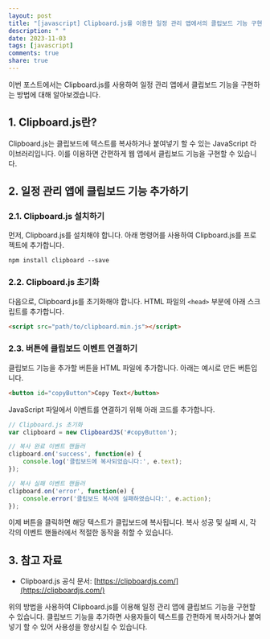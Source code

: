 ```yaml
---
layout: post
title: "[javascript] Clipboard.js를 이용한 일정 관리 앱에서의 클립보드 기능 구현 방법"
description: " "
date: 2023-11-03
tags: [javascript]
comments: true
share: true
---
```


이번 포스트에서는 Clipboard.js를 사용하여 일정 관리 앱에서 클립보드 기능을 구현하는 방법에 대해 알아보겠습니다.

## 1. Clipboard.js란?

Clipboard.js는 클립보드에 텍스트를 복사하거나 붙여넣기 할 수 있는 JavaScript 라이브러리입니다. 이를 이용하면 간편하게 웹 앱에서 클립보드 기능을 구현할 수 있습니다.

## 2. 일정 관리 앱에 클립보드 기능 추가하기

### 2.1. Clipboard.js 설치하기

먼저, Clipboard.js를 설치해야 합니다. 아래 명령어를 사용하여 Clipboard.js를 프로젝트에 추가합니다.

```
npm install clipboard --save
```

### 2.2. Clipboard.js 초기화

다음으로, Clipboard.js를 초기화해야 합니다. HTML 파일의 `<head>` 부분에 아래 스크립트를 추가합니다.

```html
<script src="path/to/clipboard.min.js"></script>
```

### 2.3. 버튼에 클립보드 이벤트 연결하기

클립보드 기능을 추가할 버튼을 HTML 파일에 추가합니다. 아래는 예시로 만든 버튼입니다.

```html
<button id="copyButton">Copy Text</button>
```

JavaScript 파일에서 이벤트를 연결하기 위해 아래 코드를 추가합니다.

```javascript
// Clipboard.js 초기화
var clipboard = new ClipboardJS('#copyButton');

// 복사 완료 이벤트 핸들러
clipboard.on('success', function(e) {
    console.log('클립보드에 복사되었습니다:', e.text);
});

// 복사 실패 이벤트 핸들러
clipboard.on('error', function(e) {
    console.error('클립보드 복사에 실패하였습니다:', e.action);
});
```

이제 버튼을 클릭하면 해당 텍스트가 클립보드에 복사됩니다. 복사 성공 및 실패 시, 각각의 이벤트 핸들러에서 적절한 동작을 취할 수 있습니다.

## 3. 참고 자료

- Clipboard.js 공식 문서: [https://clipboardjs.com/](https://clipboardjs.com/)

위의 방법을 사용하여 Clipboard.js를 이용해 일정 관리 앱에 클립보드 기능을 구현할 수 있습니다. 클립보드 기능을 추가하면 사용자들이 텍스트를 간편하게 복사하거나 붙여넣기 할 수 있어 사용성을 향상시킬 수 있습니다.